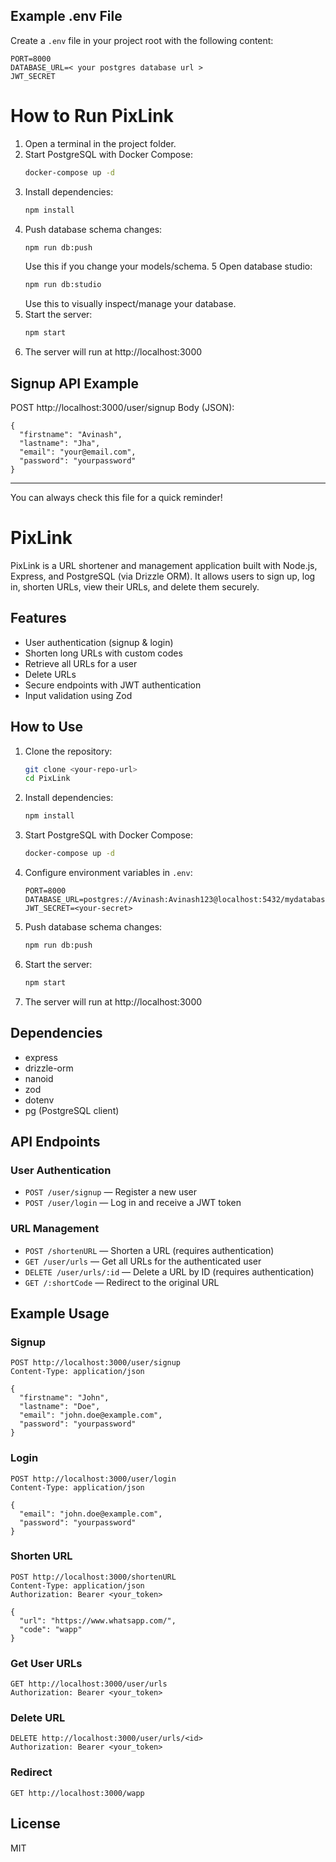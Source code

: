 ## Example .env File

Create a `.env` file in your project root with the following content:
```
PORT=8000
DATABASE_URL=< your postgres database url >
JWT_SECRET
```


# How to Run PixLink

1. Open a terminal in the project folder.
2. Start PostgreSQL with Docker Compose:
   ```sh
   docker-compose up -d
   ```
3. Install dependencies:
   ```sh
   npm install
   ```
4. Push database schema changes:
   ```sh
   npm run db:push
   ```
   Use this if you change your models/schema.
5 Open database studio:
   ```sh
   npm run db:studio
   ```
   Use this to visually inspect/manage your database.
6. Start the server:
   ```sh
   npm start
   ```
7. The server will run at http://localhost:3000

## Signup API Example
POST http://localhost:3000/user/signup
Body (JSON):
```
{
  "firstname": "Avinash",
  "lastname": "Jha",
  "email": "your@email.com",
  "password": "yourpassword"
}
```

---
You can always check this file for a quick reminder!

# PixLink

PixLink is a URL shortener and management application built with Node.js, Express, and PostgreSQL (via Drizzle ORM). It allows users to sign up, log in, shorten URLs, view their URLs, and delete them securely.

## Features
- User authentication (signup & login)
- Shorten long URLs with custom codes
- Retrieve all URLs for a user
- Delete URLs
- Secure endpoints with JWT authentication
- Input validation using Zod

## How to Use
1. Clone the repository:
   ```sh
   git clone <your-repo-url>
   cd PixLink
   ```
2. Install dependencies:
   ```sh
   npm install
   ```
3. Start PostgreSQL with Docker Compose:
   ```sh
   docker-compose up -d
   ```
4. Configure environment variables in `.env`:
   ```env
   PORT=8000
   DATABASE_URL=postgres://Avinash:Avinash123@localhost:5432/mydatabase
   JWT_SECRET=<your-secret>
   ```
5. Push database schema changes:
   ```sh
   npm run db:push
   ```
6. Start the server:
   ```sh
   npm start
   ```
7. The server will run at http://localhost:3000

## Dependencies
- express
- drizzle-orm
- nanoid
- zod
- dotenv
- pg (PostgreSQL client)

## API Endpoints

### User Authentication
- `POST /user/signup` — Register a new user
- `POST /user/login` — Log in and receive a JWT token

### URL Management
- `POST /shortenURL` — Shorten a URL (requires authentication)
- `GET /user/urls` — Get all URLs for the authenticated user
- `DELETE /user/urls/:id` — Delete a URL by ID (requires authentication)
- `GET /:shortCode` — Redirect to the original URL

## Example Usage

### Signup
```http
POST http://localhost:3000/user/signup
Content-Type: application/json

{
  "firstname": "John",
  "lastname": "Doe",
  "email": "john.doe@example.com",
  "password": "yourpassword"
}
```

### Login
```http
POST http://localhost:3000/user/login
Content-Type: application/json

{
  "email": "john.doe@example.com",
  "password": "yourpassword"
}
```

### Shorten URL
```http
POST http://localhost:3000/shortenURL
Content-Type: application/json
Authorization: Bearer <your_token>

{
  "url": "https://www.whatsapp.com/",
  "code": "wapp"
}
```

### Get User URLs
```http
GET http://localhost:3000/user/urls
Authorization: Bearer <your_token>
```

### Delete URL
```http
DELETE http://localhost:3000/user/urls/<id>
Authorization: Bearer <your_token>
```

### Redirect
```http
GET http://localhost:3000/wapp
```

## License
MIT





